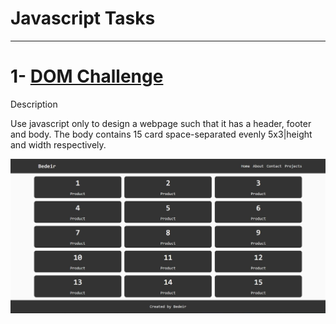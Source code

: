 # Javascript Tasks

---

# 1- [DOM Challenge](<[dom-challenge/index.html](https://www.youtube.com/watch?v=mGhGjzIKEqk)>)

Description

Use javascript only to design a webpage such that it has a header, footer and body. The body contains 15 card space-separated evenly 5x3|height and width respectively.

![task1](dom-challenge/Capture.JPG)
